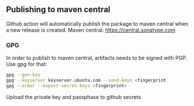 ## Publishing to maven central

Github action will automatically publish the package to maven central when a new release is created.
Maven central: https://central.sonatype.com

### GPG
In order to publish to maven central, artifacts needs to be signed with PGP.
Use gpg for that:
```bash
gpg --gen-key
gpg --keyserver keyserver.ubuntu.com --send-keys <fingerprint
gpg --armor --export-secret-keys <fingerprint>
```

Upload the private key and passphase to github secrets 
